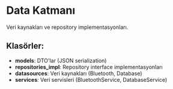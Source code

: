 # Data Katmanı
Veri kaynakları ve repository implementasyonları.

## Klasörler:
- **models**: DTO'lar (JSON serialization)
- **repositories_impl**: Repository interface implementasyonları
- **datasources**: Veri kaynakları (Bluetooth, Database)
- **services**: Veri servisleri (BluetoothService, DatabaseService)